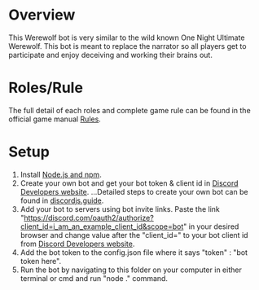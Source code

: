 # Overview

This Werewolf bot is very similar to the wild known One Night Ultimate Werewolf. This bot is meant to replace the narrator so all players get to participate and enjoy deceiving and working their brains out.

# Roles/Rule

The full detail of each roles and complete game rule can be found in the official game manual [Rules](https://www.fgbradleys.com/rules/rules2/OneNightUltimateWerewolf-rules.pdf).

# Setup

1. Install [Node.js and npm](https://www.npmjs.com/get-npm).
2. Create your own bot and get your bot token & client id in [Discord Developers website](https://discord.com/developers/applications/).
   ...Detailed steps to create your own bot can be found in [discordjs.guide](https://discordjs.guide/preparations/setting-up-a-bot-application.html#creating-your-bot).
3. Add your bot to servers using bot invite links. Paste the link "https://discord.com/oauth2/authorize?client_id=i_am_an_example_client_id&scope=bot" in your desired browser and change value after the "client_id=" to your bot client id from [Discord Developers website](https://discord.com/developers/applications/).
4. Add the bot token to the config.json file where it says "token" : "bot token here".
5. Run the bot by navigating to this folder on your computer in either terminal or cmd and run "node ." command.
